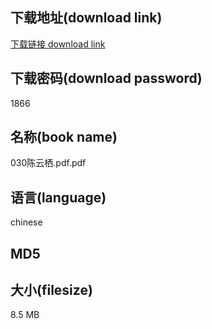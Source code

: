 ## 下载地址(download link)
[下载链接 download link](https://tutu365.netlify.app/?s=030%E9%99%88%E4%BA%91%E6%A0%96.pdf)

## 下载密码(download password)
1866

## 名称(book name)
030陈云栖.pdf.pdf

## 语言(language)
chinese

## MD5


## 大小(filesize)
8.5 MB
